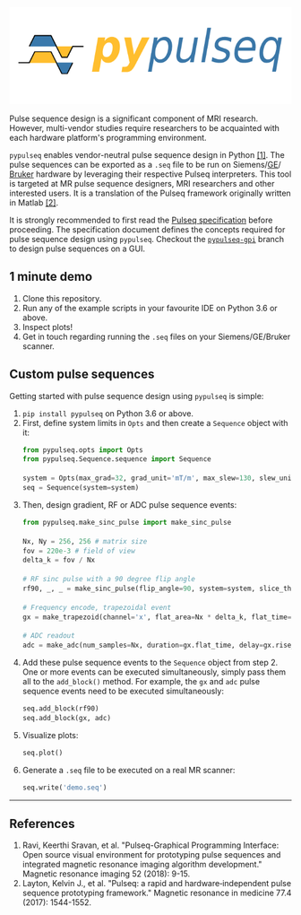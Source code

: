 <p align="center">
<img src="logo.png"/>
</p>

Pulse sequence design is a significant component of MRI research. However, multi-vendor studies require researchers to 
be acquainted with each hardware platform's programming environment.

`pypulseq` enables vendor-neutral pulse sequence design in Python [[1]](#references). The pulse sequences can be 
exported as a `.seq` file to be run on  Siemens/[GE](https://toppemri.github.io)/
[Bruker](https://github.com/pulseq/bruker_interpreter) hardware by leveraging their respective Pulseq interpreters. 
This tool is targeted at MR pulse sequence designers, MRI researchers and other interested users. It is a translation 
of the Pulseq framework originally written in Matlab [[2]](#references).

It is strongly recommended to first read the [Pulseq specification](https://pulseq.github.io/specification.pdf) 
before proceeding. The specification document defines the concepts required for pulse sequence design using `pypulseq`. Checkout the [`pypulseq-gpi`](https://github.com/imr-framework/pypulseq/tree/pypulseq-gpi) branch to design pulse sequences on a GUI.

## 1 minute demo
1. Clone this repository.
2. Run any of the example scripts in your favourite IDE on Python 3.6 or above.
3. Inspect plots!
4. Get in touch regarding running the `.seq` files on your Siemens/GE/Bruker scanner.

## Custom pulse sequences
Getting started with pulse sequence design using `pypulseq` is simple:
1. `pip install pypulseq` on Python 3.6 or above.
2. First, define system limits in `Opts` and then create a `Sequence` object with it:
    ```python
    from pypulseq.opts import Opts
    from pypulseq.Sequence.sequence import Sequence
    
    system = Opts(max_grad=32, grad_unit='mT/m', max_slew=130, slew_unit='mT/m/s')
    seq = Sequence(system=system)
    ```
3. Then, design gradient, RF or ADC pulse sequence events:
    ```python
    from pypulseq.make_sinc_pulse import make_sinc_pulse
    
    Nx, Ny = 256, 256 # matrix size
    fov = 220e-3 # field of view
    delta_k = fov / Nx
    
    # RF sinc pulse with a 90 degree flip angle
    rf90, _, _ = make_sinc_pulse(flip_angle=90, system=system, slice_thickness=5e-3, apodization=0.5, time_bw_product=4)
    
    # Frequency encode, trapezoidal event
    gx = make_trapezoid(channel='x', flat_area=Nx * delta_k, flat_time=6.4e-3, system=system)
    
    # ADC readout
    adc = make_adc(num_samples=Nx, duration=gx.flat_time, delay=gx.rise_time, system=system)
    ```
4. Add these pulse sequence events to the `Sequence` object from step 2. One or more events can be executed simultaneously, simply pass them all to the `add_block()` method. For example, the `gx` and `adc` pulse sequence events need to be executed simultaneously:
    ```python
    seq.add_block(rf90)
    seq.add_block(gx, adc)
    ```
5. Visualize plots:
    ```python
    seq.plot()
    ```
6. Generate a `.seq` file to be executed on a real MR scanner:
    ```python
    seq.write('demo.seq')
    ```
---
## References
1. Ravi, Keerthi Sravan, et al. "Pulseq-Graphical Programming Interface: Open source visual environment for prototyping 
pulse sequences and integrated magnetic resonance imaging algorithm development." Magnetic resonance imaging 52 (2018): 
9-15.
2. Layton, Kelvin J., et al. "Pulseq: a rapid and hardware‐independent pulse sequence prototyping framework." Magnetic 
resonance in medicine 77.4 (2017): 1544-1552.
